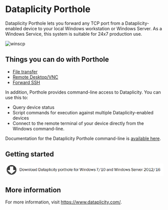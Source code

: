 # Dataplicity Porthole
Dataplicity Porthole lets you forward any TCP port from a Dataplicity-enabled device to your local Windows workstation or Windows Server.  As a Windows Service, this system is suitable for 24x7 production use.

![winscp](https://image.ibb.co/gbyVkG/5d95061_winscp.png)


## Things you can do with Porthole
- [File transfer](http://docs.dataplicity.com/v1.0/docs/file-transfer-via-porthole)
- [Remote Desktop/VNC](http://docs.dataplicity.com/v1.0/docs/remote-desktop-via-porthole)
- [Forward SSH](http://docs.dataplicity.com/v1.0/docs/redirect-tcp-ports-over-the-internet)

In addition, Porthole provides command-line access to Dataplicity.  You can use this to:
- Query device status
- Script commands for execution against multiple Dataplicity-enabled devices
- Connect to the remote terminal of your device directly from the Windows command-line.

Documentation for the Dataplicity Porthole command-line is [available here](http://docs.dataplicity.com/v1.0/docs/command-line-interface).

## Getting started

[![Download icon](download_icon_small_v3.png "Download now")](https://github.com/wildfoundry/dataplicity-porthole-releases/raw/master/1.28.22.4/DataplicityPortholeSetup.msi)

## More information
For more information, visit https://www.dataplicity.com/.
